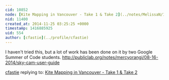 ```yaml
---
cid: 10852
node: [Kite Mapping in Vancouver - Take 1 & Take 2](../notes/MelissaN/11-25-2014/kite-mapping-in-vancouver-take-1-take-2)
nid: 11400
created_at: 2014-11-25 03:25:25 +0000
timestamp: 1416885925
uid: 554
author: [cfastie](../profile/cfastie)
---
```


I haven't tried this, but a lot of work has been done on it by two Google Summer of Code students.
http://publiclab.org/notes/mercyorangi/08-16-2014/sky-cam-user-guide


[cfastie](../profile/cfastie) replying to: [Kite Mapping in Vancouver - Take 1 & Take 2](../notes/MelissaN/11-25-2014/kite-mapping-in-vancouver-take-1-take-2)

